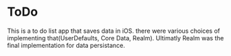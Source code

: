 # ToDo

This is a to do list app that saves data in iOS. there were various choices of implementing that(UserDefaults, Core Data, Realm). Ultimatly Realm was the final implementation for data persistance. 
